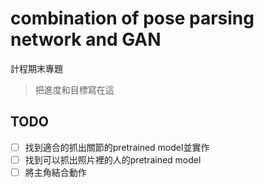 # combination of pose parsing network and GAN
計程期末專題
> 把進度和目標寫在這

## TODO
- [ ]  找到適合的抓出關節的pretrained model並實作 <br>
- [ ]  找到可以抓出照片裡的人的pretrained model <br>
- [ ]  將主角結合動作
